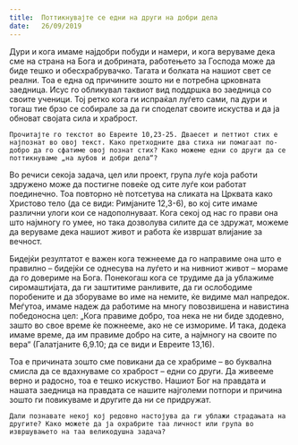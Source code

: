 ```yaml
---
title:  Поттикнувајте се едни на други на добри дела
date:   26/09/2019
---
```


Дури и кога имаме најдобри побуди и намери, и кога веруваме дека сме на страна на Бога и добрината, работењето за Господа може да биде тешко и обесхрабрувачко. Тагата и болката на нашиот свет се реални. Тоа е една од причините зошто ни е потребна црковната заедница. Исус го обликувал таквиот вид поддршка во заедница со своите ученици. Тој ретко кога ги испраќал луѓето сами, па дури и тогаш тие брзо се собирале за да ги споделат своите искуства и да ја обноват својата сила и храброст.

`Прочитајте го текстот во Евреите 10,23-25. Дваесет и петтиот стих е најпознат во овој текст. Како претходните два стиха ни помагаат по­добро да го сфатиме овој познат стих? Како можеме едни со други да се поттикнуваме „на љубов и добри дела“?`

Во речиси секоја задача, цел или проект, група луѓе која работи здружено може да постигне повеќе од сите луѓе кои работат поединечно. Тоа повторно нѐ потсетува на сликата на Црквата како Христово тело (да се види: Римјаните 12,3-6), во кој сите имаме различни улоги кои се надополнуваат. Кога секој од нас го прави она што најмногу го умее, но така дозволува силите да се здружат, можеме да веруваме дека нашиот живот и работа ќе извршат влијание за вечност.

Бидејќи резултатот е важен кога тежнееме да го направиме она што е правилно – бидејќи се однесува на луѓето и на нивниот живот – мораме да го довериме на Бога. Понекогаш кога се трудиме да ја ублажиме сиромаштијата, да ги заштитиме ранливите, да ги ослободиме поробените и да зборуваме во име на немите, ќе видиме мал напредок. Меѓутоа, имаме надеж да работиме на многу повозвишена и навистина побе­доносна цел: „Кога правиме добро, тоа нека не ни биде здодевно, зашто во свое време ќе пожнееме, ако не се измориме. И така, додека имаме време, да им правиме добро на сите, а најмногу на своите по вера“ (Галатјаните 6,9.10; да се види и Евреите 13,16).

Тоа е причината зошто сме повикани да се храбриме – во буквална смисла да се вдахнуваме со храброст – едни со други. Да живееме верно и радосно, тоа е тешко искуство. Нашиот Бог на правдата и нашата заедница на правдата се нашите најголеми потпори и причина зошто ги повикуваме и другите да ни се придружат.

`Дали познавате некој кој редовно настојува да ги ублажи страдањата на другите? Како можете да ја охрабрите таа личност или група во извршувањето на таа великодушна задача?`
